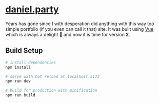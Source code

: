 # [daniel.party](https://daniel.party)

Years has gone since I with desperation did anything with this way too simple portfolio (if you even can call it that) site. It was built using [Vue](https://vuejs.org/) which is always a delight 🤗 and now it is time for version **2**.

## Build Setup

```bash
# install dependencies
npm install

# serve with hot reload at localhost:5173
npm run dev

# build for production with minification
npm run build
```

